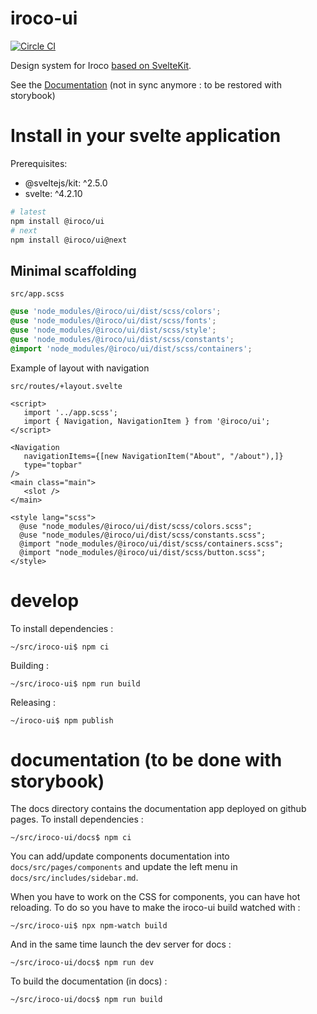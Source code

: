 # iroco-ui

[![Circle CI](https://circleci.com/gh/iroco-co/iroco-ui.png?circle-token=218e3654fb138427bb709b068ed847b58f8d4ac7&style=svg)](https://app.circleci.com/pipelines/github/iroco-co/iroco-ui)

Design system for Iroco [based on SvelteKit](https://kit.svelte.dev/docs/packaging).

See the [Documentation](https://iroco-co.github.io/iroco-ui/) (not in sync anymore : to be restored with storybook)

# Install in your svelte application

Prerequisites:

- @sveltejs/kit: ^2.5.0
- svelte: ^4.2.10

```sh
# latest
npm install @iroco/ui
# next
npm install @iroco/ui@next
```

## Minimal scaffolding

`src/app.scss`

```scss
@use 'node_modules/@iroco/ui/dist/scss/colors';
@use 'node_modules/@iroco/ui/dist/scss/fonts';
@use 'node_modules/@iroco/ui/dist/scss/style';
@use 'node_modules/@iroco/ui/dist/scss/constants';
@import 'node_modules/@iroco/ui/dist/scss/containers';
```

Example of layout with navigation

`src/routes/+layout.svelte`

```svelte
<script>
   import '../app.scss';
   import { Navigation, NavigationItem } from '@iroco/ui';
</script>

<Navigation
   navigationItems={[new NavigationItem("About", "/about"),]}
   type="topbar"
/>
<main class="main">
   <slot />
</main>

<style lang="scss">
  @use "node_modules/@iroco/ui/dist/scss/colors.scss";
  @use "node_modules/@iroco/ui/dist/scss/constants.scss";
  @import "node_modules/@iroco/ui/dist/scss/containers.scss";
  @import "node_modules/@iroco/ui/dist/scss/button.scss";
</style>

```

# develop

To install dependencies :

```shell
~/src/iroco-ui$ npm ci
```

Building :

```shell
~/src/iroco-ui$ npm run build
```

Releasing :

```shell
~/iroco-ui$ npm publish
```

# documentation (to be done with storybook)

The docs directory contains the documentation app deployed on github pages. To install dependencies :

```shell
~/src/iroco-ui/docs$ npm ci
```

You can add/update components documentation into `docs/src/pages/components` and update the left menu in `docs/src/includes/sidebar.md`.

When you have to work on the CSS for components, you can have hot reloading. To do so you have to make the iroco-ui build watched with :

```shell
~/src/iroco-ui$ npx npm-watch build
```

And in the same time launch the dev server for docs :

```shell
~/src/iroco-ui/docs$ npm run dev
```

To build the documentation (in docs) :

```shell
~/src/iroco-ui/docs$ npm run build
```
